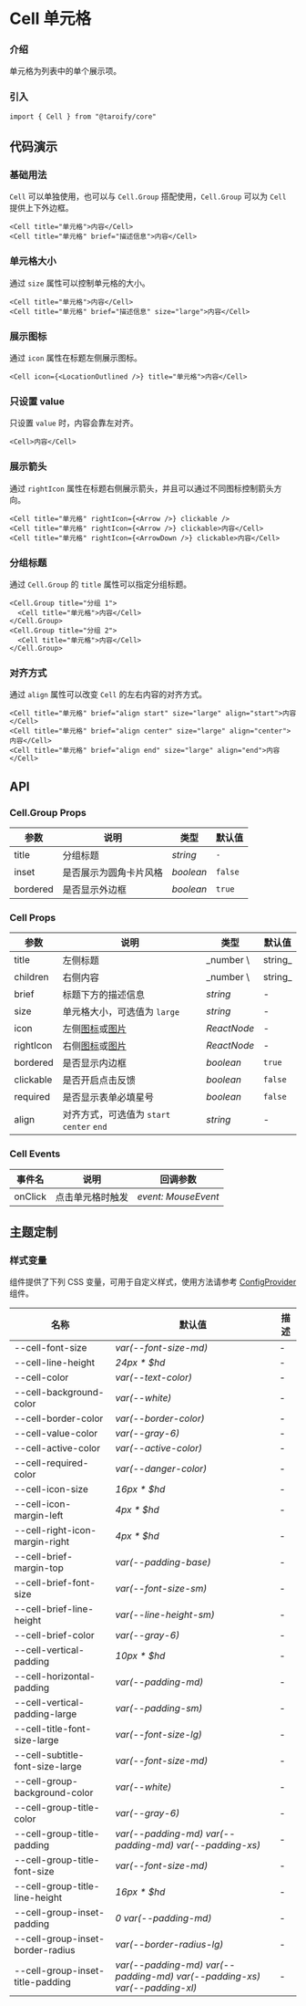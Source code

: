 # Cell 单元格

### 介绍

单元格为列表中的单个展示项。

### 引入

```tsx
import { Cell } from "@taroify/core"
```

## 代码演示

### 基础用法

`Cell` 可以单独使用，也可以与 `Cell.Group` 搭配使用，`Cell.Group` 可以为 `Cell` 提供上下外边框。

```tsx
<Cell title="单元格">内容</Cell>
<Cell title="单元格" brief="描述信息">内容</Cell>
```

### 单元格大小

通过 `size` 属性可以控制单元格的大小。

```tsx
<Cell title="单元格">内容</Cell>
<Cell title="单元格" brief="描述信息" size="large">内容</Cell>
```

### 展示图标

通过 `icon` 属性在标题左侧展示图标。

```tsx
<Cell icon={<LocationOutlined />} title="单元格">内容</Cell>
```

### 只设置 value

只设置 `value` 时，内容会靠左对齐。

```tsx
<Cell>内容</Cell>
```

### 展示箭头

通过 `rightIcon` 属性在标题右侧展示箭头，并且可以通过不同图标控制箭头方向。

```tsx
<Cell title="单元格" rightIcon={<Arrow />} clickable />
<Cell title="单元格" rightIcon={<Arrow />} clickable>内容</Cell>
<Cell title="单元格" rightIcon={<ArrowDown />} clickable>内容</Cell>
```

### 分组标题

通过 `Cell.Group` 的 `title` 属性可以指定分组标题。

```tsx
<Cell.Group title="分组 1">
  <Cell title="单元格">内容</Cell>
</Cell.Group>
<Cell.Group title="分组 2">
  <Cell title="单元格">内容</Cell>
</Cell.Group>
```

### 对齐方式

通过 `align` 属性可以改变 `Cell` 的左右内容的对齐方式。

```tsx
<Cell title="单元格" brief="align start" size="large" align="start">内容</Cell>
<Cell title="单元格" brief="align center" size="large" align="center">内容</Cell>
<Cell title="单元格" brief="align end" size="large" align="end">内容</Cell>
```

## API

### Cell.Group Props

| 参数       | 说明          | 类型        | 默认值     |
|----------|-------------|-----------|---------|
| title    | 分组标题        | _string_  | `-`     |
| inset    | 是否展示为圆角卡片风格 | _boolean_ | `false` |
| bordered | 是否显示外边框     | _boolean_ | `true`  |

### Cell Props

| 参数        | 说明                                               | 类型          | 默认值     |
|-----------|--------------------------------------------------|-------------|---------|
| title     | 左侧标题                                             | _number \   | string_ | - |
| children  | 右侧内容                                             | _number \   | string_ | - |
| brief     | 标题下方的描述信息                                        | _string_    | -       |
| size      | 单元格大小，可选值为 `large`                               | _string_    | -       |
| icon      | 左侧[图标](/components/icon)或[图片](/components/image) | _ReactNode_ | -       |
| rightIcon | 右侧[图标](/components/icon)或[图片](/components/image) | _ReactNode_ | -       |
| bordered  | 是否显示内边框                                          | _boolean_   | `true`  |
| clickable | 是否开启点击反馈                                         | _boolean_   | `false` |
| required  | 是否显示表单必填星号                                       | _boolean_   | `false` |
| align     | 对齐方式，可选值为 `start` `center` `end`                 | _string_    | -       |

### Cell Events

| 事件名     | 说明       | 回调参数                |
|---------|----------|---------------------|
| onClick | 点击单元格时触发 | _event: MouseEvent_ |

## 主题定制

### 样式变量

组件提供了下列 CSS 变量，可用于自定义样式，使用方法请参考 [ConfigProvider](/components/config-provider/) 组件。

| 名称                               | 默认值                                                                       | 描述  |
|----------------------------------|---------------------------------------------------------------------------|-----|
| --cell-font-size                 | _var(--font-size-md)_                                                     | -   |
| --cell-line-height               | _24px * $hd_                                                              | -   |
| --cell-color                     | _var(--text-color)_                                                       | -   |
| --cell-background-color          | _var(--white)_                                                            | -   |
| --cell-border-color              | _var(--border-color)_                                                     | -   |
| --cell-value-color               | _var(--gray-6)_                                                           | -   |
| --cell-active-color              | _var(--active-color)_                                                     | -   |
| --cell-required-color            | _var(--danger-color)_                                                     | -   |
| --cell-icon-size                 | _16px * $hd_                                                              | -   |
| --cell-icon-margin-left          | _4px * $hd_                                                               | -   |
| --cell-right-icon-margin-right   | _4px * $hd_                                                               | -   |
| --cell-brief-margin-top          | _var(--padding-base)_                                                     | -   |
| --cell-brief-font-size           | _var(--font-size-sm)_                                                     | -   |
| --cell-brief-line-height         | _var(--line-height-sm)_                                                   | -   |
| --cell-brief-color               | _var(--gray-6)_                                                           | -   |
| --cell-vertical-padding          | _10px * $hd_                                                              | -   |
| --cell-horizontal-padding        | _var(--padding-md)_                                                       | -   |
| --cell-vertical-padding-large    | _var(--padding-sm)_                                                       | -   |
| --cell-title-font-size-large     | _var(--font-size-lg)_                                                     | -   |
| --cell-subtitle-font-size-large  | _var(--font-size-md)_                                                     | -   |
| --cell-group-background-color    | _var(--white)_                                                            | -   |
| --cell-group-title-color         | _var(--gray-6)_                                                           | -   |
| --cell-group-title-padding       | _var(--padding-md) var(--padding-md) var(--padding-xs)_                   | -   |
| --cell-group-title-font-size     | _var(--font-size-md)_                                                     | -   |
| --cell-group-title-line-height   | _16px * $hd_                                                              | -   |
| --cell-group-inset-padding       | _0 var(--padding-md)_                                                     | -   |
| --cell-group-inset-border-radius | _var(--border-radius-lg)_                                                 | -   |
| --cell-group-inset-title-padding | _var(--padding-md) var(--padding-md) var(--padding-xs) var(--padding-xl)_ | -   |
